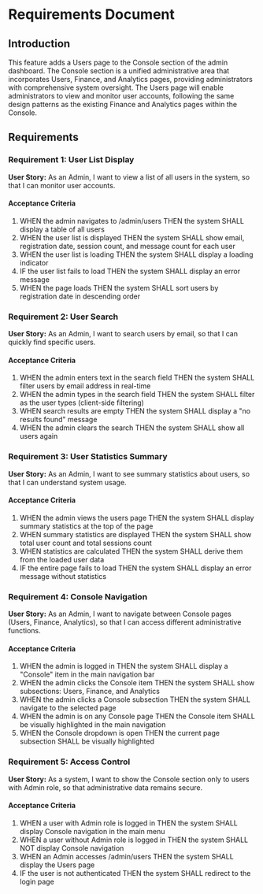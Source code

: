 # Requirements Document

## Introduction

This feature adds a Users page to the Console section of the admin dashboard. The Console section is a unified administrative area that incorporates Users, Finance, and Analytics pages, providing administrators with comprehensive system oversight. The Users page will enable administrators to view and monitor user accounts, following the same design patterns as the existing Finance and Analytics pages within the Console.

## Requirements

### Requirement 1: User List Display

**User Story:** As an Admin, I want to view a list of all users in the system, so that I can monitor user accounts.

#### Acceptance Criteria

1. WHEN the admin navigates to /admin/users THEN the system SHALL display a table of all users
2. WHEN the user list is displayed THEN the system SHALL show email, registration date, session count, and message count for each user
3. WHEN the user list is loading THEN the system SHALL display a loading indicator
4. IF the user list fails to load THEN the system SHALL display an error message
5. WHEN the page loads THEN the system SHALL sort users by registration date in descending order

### Requirement 2: User Search

**User Story:** As an Admin, I want to search users by email, so that I can quickly find specific users.

#### Acceptance Criteria

1. WHEN the admin enters text in the search field THEN the system SHALL filter users by email address in real-time
2. WHEN the admin types in the search field THEN the system SHALL filter as the user types (client-side filtering)
3. WHEN search results are empty THEN the system SHALL display a "no results found" message
4. WHEN the admin clears the search THEN the system SHALL show all users again

### Requirement 3: User Statistics Summary

**User Story:** As an Admin, I want to see summary statistics about users, so that I can understand system usage.

#### Acceptance Criteria

1. WHEN the admin views the users page THEN the system SHALL display summary statistics at the top of the page
2. WHEN summary statistics are displayed THEN the system SHALL show total user count and total sessions count
3. WHEN statistics are calculated THEN the system SHALL derive them from the loaded user data
4. IF the entire page fails to load THEN the system SHALL display an error message without statistics

### Requirement 4: Console Navigation

**User Story:** As an Admin, I want to navigate between Console pages (Users, Finance, Analytics), so that I can access different administrative functions.

#### Acceptance Criteria

1. WHEN the admin is logged in THEN the system SHALL display a "Console" item in the main navigation bar
2. WHEN the admin clicks the Console item THEN the system SHALL show subsections: Users, Finance, and Analytics
3. WHEN the admin clicks a Console subsection THEN the system SHALL navigate to the selected page
4. WHEN the admin is on any Console page THEN the Console item SHALL be visually highlighted in the main navigation
5. WHEN the Console dropdown is open THEN the current page subsection SHALL be visually highlighted

### Requirement 5: Access Control

**User Story:** As a system, I want to show the Console section only to users with Admin role, so that administrative data remains secure.

#### Acceptance Criteria

1. WHEN a user with Admin role is logged in THEN the system SHALL display Console navigation in the main menu
2. WHEN a user without Admin role is logged in THEN the system SHALL NOT display Console navigation
3. WHEN an Admin accesses /admin/users THEN the system SHALL display the Users page
4. IF the user is not authenticated THEN the system SHALL redirect to the login page
